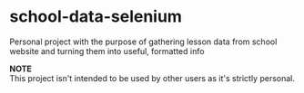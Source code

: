 # school-data-selenium
Personal project with the purpose of gathering lesson data from school website and turning them into useful, formatted info

<b>NOTE</b> <br>
This project isn't intended to be used by other users as it's strictly personal.
